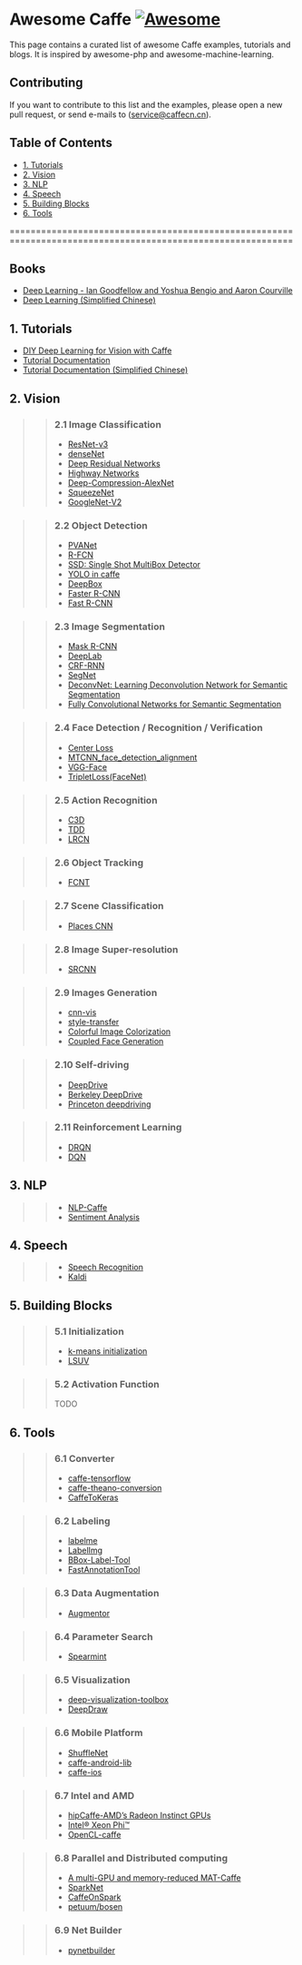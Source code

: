 # Awesome Caffe  [![Awesome](https://cdn.rawgit.com/sindresorhus/awesome/d7305f38d29fed78fa85652e3a63e154dd8e8829/media/badge.svg)](https://github.com/jtoy/awesome)

This page contains a curated list of awesome Caffe examples, tutorials and blogs. It is inspired by awesome-php and awesome-machine-learning.

## <a name="Contributing"></a>Contributing

If you want to contribute to this list and the examples, please open a new pull request, or send e-mails to (service@caffecn.cn).

## Table of Contents
- [1. Tutorials](#Tutorials)
- [2. Vision](#Vision)
- [3. NLP](#NLP)
- [4. Speech](#Speech)
- [5. Building Blocks](#Building)
- [6. Tools](#Tools)

============================================================================================================
## <a name="Books"></a>Books
- [Deep Learning - Ian Goodfellow and Yoshua Bengio and Aaron Courville](http://www.deeplearningbook.org/)
- [Deep Learning (Simplified Chinese)](https://github.com/exacity/deeplearningbook-chinese)


## <a name="Tutorials"></a>1. Tutorials
- [DIY Deep Learning for Vision with Caffe](https://docs.google.com/presentation/d/1UeKXVgRvvxg9OUdh_UiC5G71UMscNPlvArsWER41PsU/edit#slide=id.p)
- [Tutorial Documentation](http://caffe.berkeleyvision.org/tutorial/)
- [Tutorial Documentation (Simplified Chinese)](http://caffecn.cn/?/page/tutorial)


## <a name="Vision"></a>2. Vision
>> ### 2.1 Image Classification
>> - [ResNet-v3](https://github.com/terrychenism/ResNeXt)
>> - [denseNet](https://github.com/liuzhuang13/DenseNet)
>> - [Deep Residual Networks](https://github.com/KaimingHe/deep-residual-networks)
>> - [Highway Networks](https://github.com/flukeskywalker/highway-networks)
>> - [Deep-Compression-AlexNet](https://github.com/songhan/Deep-Compression-AlexNet)
>> - [SqueezeNet](https://github.com/DeepScale/SqueezeNet)
>> - [GoogleNet-V2](https://github.com/lim0606/caffe-googlenet-bn)

>> ### 2.2 Object Detection
>> - [PVANet](https://github.com/sanghoon/pva-faster-rcnn)
>> - [R-FCN](https://github.com/Orpine/py-R-FCN)
>> - [SSD: Single Shot MultiBox Detector](https://github.com/weiliu89/caffe/tree/ssd)
>> - [YOLO in caffe](https://github.com/xingwangsfu/caffe-yolo)
>> - [DeepBox](https://github.com/weichengkuo/DeepBox)
>> - [Faster R-CNN](https://github.com/rbgirshick/py-faster-rcnn)
>> - [Fast R-CNN](https://github.com/rbgirshick/fast-rcnn)

>> ### 2.3 Image Segmentation
>> - [Mask R-CNN](https://github.com/jasjeetIM/Mask-RCNN)
>> - [DeepLab](https://bitbucket.org/aquariusjay/deeplab-public-ver2)
>> - [CRF-RNN](https://github.com/torrvision/crfasrnn)
>> - [SegNet](https://github.com/alexgkendall/caffe-segnet)
>> - [DeconvNet: Learning Deconvolution Network for Semantic Segmentation](https://github.com/HyeonwooNoh/DeconvNet)
>> - [Fully Convolutional Networks for Semantic Segmentation](https://github.com/shelhamer/fcn.berkeleyvision.org)

>> ### 2.4 Face Detection / Recognition / Verification
>> - [Center Loss](https://github.com/ydwen/caffe-face)
>> - [MTCNN_face_detection_alignment](https://github.com/DaFuCoding/MTCNN_Caffe)
>> - [VGG-Face](http://www.robots.ox.ac.uk/~vgg/software/vgg_face/)
>> - [TripletLoss(FaceNet)](https://github.com/pinguo-luhaofang/tripletloss)

>> ### 2.5 Action Recognition
>> - [C3D](https://github.com/facebook/C3D)
>> - [TDD](https://github.com/wanglimin/TDD)
>> - [LRCN](https://github.com/LisaAnne/lisa-caffe-public/tree/lstm_video_deploy)

>> ### 2.6 Object Tracking
>> - [FCNT](https://github.com/scott89/FCNT)

>> ### 2.7 Scene Classification
>> - [Places CNN](http://places.csail.mit.edu/downloadCNN.html)

>> ### 2.8 Image Super-resolution
>> - [SRCNN](http://mmlab.ie.cuhk.edu.hk/projects/SRCNN.html)

>> ### 2.9 Images Generation
>> - [cnn-vis](https://github.com/jcjohnson/cnn-vis)
>> - [style-transfer](https://github.com/fzliu/style-transfer)
>> - [Colorful Image Colorization](https://github.com/richzhang/colorization)
>> - [Coupled Face Generation](https://github.com/mingyuliutw/CoGAN)

>> ### 2.10 Self-driving
>> - [DeepDrive](http://deepdrive.io/)
>> - [Berkeley DeepDrive](http://bdd.berkeley.edu/)
>> - [Princeton deepdriving](http://deepdriving.cs.princeton.edu/)

>> ### 2.11 Reinforcement Learning
>> - [DRQN](https://github.com/mhauskn/dqn)
>> - [DQN](https://github.com/muupan/dqn-in-the-caffe)

## <a name="NLP">3. NLP
>> - [NLP-Caffe](https://github.com/Russell91/nlpcaffe)
>> - [Sentiment Analysis](http://city.shaform.com/blog/2015/06/06/caffe-sentiment-analysis.html)


## <a name="Speech">4. Speech
>> - [Speech Recognition](https://github.com/pannous/caffe-speech-recognition)
>> - [Kaldi](https://github.com/kaldi-asr/kaldi)


## <a name="Building"></a>5. Building Blocks
>> ### 5.1 Initialization
>> - [k-means initialization](https://github.com/philkr/magic_init)
>> - [LSUV](https://github.com/ducha-aiki/LSUVinit)

>> ### 5.2 Activation Function
>> TODO

## <a name="Tools"></a>6. Tools
>> ### 6.1 Converter
>> - [caffe-tensorflow](https://github.com/ethereon/caffe-tensorflow)
>> - [caffe-theano-conversion](https://github.com/kitofans/caffe-theano-conversion)
>> - [CaffeToKeras](https://github.com/MarcBS/keras)

>> ### 6.2 Labeling
>> - [labelme](https://github.com/wkentaro/labelme)
>> - [LabelImg](https://github.com/tzutalin/labelImg)
>> - [BBox-Label-Tool](https://github.com/puzzledqs/BBox-Label-Tool)
>> - [FastAnnotationTool](https://github.com/christopher5106/FastAnnotationTool)

>> ### 6.3 Data Augmentation
>> - [Augmentor](https://github.com/mdbloice/Augmentor)

>> ### 6.4 Parameter Search
>> - [Spearmint](https://github.com/kuz/caffe-with-spearmint)

>> ### 6.5 Visualization
>> - [deep-visualization-toolbox](https://github.com/yosinski/deep-visualization-toolbox)
>> - [DeepDraw](https://github.com/auduno/deepdraw)

>> ### 6.6 Mobile Platform
>> - [ShuffleNet](https://github.com/farmingyard/ShuffleNet)
>> - [caffe-android-lib](https://github.com/sh1r0/caffe-android-lib)
>> - [caffe-ios](https://github.com/aleph7/caffe/)

>> ### 6.7 Intel and AMD
>> - [hipCaffe-AMD’s Radeon Instinct GPUs](https://github.com/ROCmSoftwarePlatform/hipCaffe)
>> - [Intel® Xeon Phi™](https://software.intel.com/en-us/articles/caffe-optimized-for-intel-architecture-applying-modern-code-techniques)
>> - [OpenCL-caffe](https://github.com/amd/OpenCL-caffe)

>> ### 6.8 Parallel and Distributed computing
>> - [A multi-GPU and memory-reduced MAT-Caffe](https://github.com/sciencefans/CaffeMex_v2)
>> - [SparkNet](https://github.com/amplab/SparkNet)
>> - [CaffeOnSpark](https://github.com/yahoo/CaffeOnSpark)
>> - [petuum/bosen ](https://github.com/petuum/bosen)


>> ### 6.9 Net Builder
>> - [pynetbuilder](https://github.com/jay-mahadeokar/pynetbuilder)
